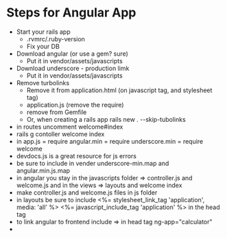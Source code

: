 # Steps for Angular App

- Start your rails app
  - .rvmrc/.ruby-version
  - Fix your DB
- Download angular (or use a gem? sure)
  - Put it in vendor/assets/javascripts
- Download underscore - production limk
  - Put it in vendor/assets/javascripts
- Remove turbolinks
  - Remove it from application.html (on javascript tag, and stylesheet tag)
  - application.js (remove the require)
  - remove from Gemfile
  - Or, when creating a rails app rails new . --skip-tubolinks
- in routes uncomment welcome#index
- rails g contoller welcome index
- in app.js
  = require angular.min
  = require underscore.min
  = require welcome 
- devdocs.js is a great resource for js errors
- be sure to include in vender underscore-min.map and angular.min.js.map
- in angular you stay in the javascripts folder => controller.js and welcome.js and in the views => layouts and welcome index
- make controller.js and welcome.js files in js folder
- in layouts be sure to include 
  <%= stylesheet_link_tag    'application', media: 'all' %>
  <%= javascript_include_tag 'application' %>
  in the head tag
- to link angular to frontend include => in head tag
  ng-app="calculator"
-